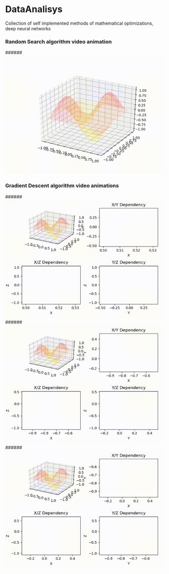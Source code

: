 # DataAnalisys
Collection of self implemented methods of mathematical optimizations, deep neural networks

### Random Search algorithm video animation
######![](video_outputs/random_search_3D_surface.gif)


### Gradient Descent algorithm video animations
######![](video_outputs/gradient_descendant_3D_surface_1.gif)
######![](video_outputs/gradient_descendant_3D_surface_2.gif)
######![](video_outputs/gradient_descendant_3D_surface_3.gif)